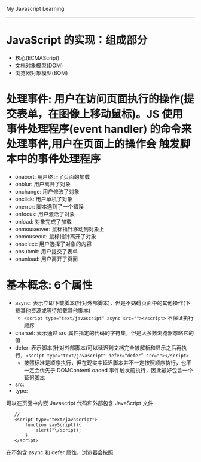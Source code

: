 My Javascript Learning

***

# JavaScript 的实现：组成部分

 - 核心(ECMAScript)
 - 文档对象模型(DOM)
 - 浏览器对象模型(BOM)

# 处理事件: 用户在访问页面执行的操作(提交表单，在图像上移动鼠标)。JS 使用 事件处理程序(event handler) 的命令来处理事件,用户在页面上的操作会 触发脚本中的事件处理程序

 - onabort: 用户终止了页面的加载
 - onblur: 用户离开了对象
 - onchange: 用户修改了对象
 - onclick: 用户单机了对象
 - onerror: 脚本遇到了一个错误
 - onfocus: 用户激活了对象
 - onload: 对象完成了加载
 - onmouseover: 鼠标指针移动到对象上
 - onmouseout: 鼠标指针离开了对象
 - onselect: 用户选择了对象的内容
 - onsubmit: 用户提交了表单
 - onunload: 用户离开了页面

# 基本概念: 6个属性

- async: 表示立即下载脚本(针对外部脚本)，但是不妨碍页面中的其他操作(下载其他资源或等待加载其他脚本)
    - `<script type="text/javascript" async src=""></script>` 不保证执行顺序
- charset: 表示通过 src 属性指定的代码的字符集，但是大多数浏览器忽略它的值
- defer: 表示脚本(针对外部脚本)可以延迟到文档完全被解析和显示之后再执行，`<script type="text/javascript" defer=“defer” src=""></script>`
    - 按照标准是顺序执行，但在现实中延迟脚本并不一定按照顺序执行，也不一定会优先于 DOMContentLoaded 事件触发前执行，因此最好包含一个延迟脚本
- src:
- type:

可以在页面中内嵌 Javascript 代码和外部包含 JavaScript 文件

 ```
    //
    <script type="text/javascript">
        function sayScript(){
            alert("\/script);
        }
    </script>
 ```

在不包含 async 和 defer 属性，浏览器会按照 <script> 元素在页面中出现的先后顺序对它们依次进行解析。

按照传统做法，<script> 元素应该放在页面的 <head> 元素中，现在Web应用一般都把全部JavaScript引用放在 <body> 元素中页面内容的后面


# 在XHTML 中的用法

 ```
 // 方法一: 使用 < 相对应的 HTML 实体 (&lt;) 替换代码中的所有小于号
 <script type = "text/javascript">
    function compare(a,b){
        if (a &lt; b) {
            alert("A is less than B");
        }else if(a > b){}
            alert("A is greater than B");
        }else{
            alert("A is equal to B");
        }
    }
 </script>
 // 方法二： 用一个CData片段来包含JavaScript代码。在XHTML(xml)中，CData 片段是文档中的一个特殊区域，可以包含不需要解析的任意格式的文本内容。
 <script type = "text/javascript">
 <![CData[
        function compare(a,b){
        if (a &lt; b) {
            alert("A is less than B");
        }else if(a > b){}
            alert("A is greater than B");
        }else{
            alert("A is equal to B");
        }
    }
 ]]>
 </script>

 ```

# 嵌入代码与外部文件

 - 可维护性
 - 可缓存
 - 适应未来

# <noscript>元素只有在如下的两种情况中才会显示出来

 - 浏览器不支持脚本
 - 浏览器支持脚本，但是脚本被禁用

 ```
 <html>
    <head>
        <title>testtttt</title>
        <script type="text/javascript" defer="defer" src="... .js"></script>
        <script type="text/javascript" defer="defer" src="... .js"></script>
    </head>
    <body>
        <noscript>
            <p>本页面需要浏览器支持启用JavaScript</p>
        </noscript>
    </body>
 </html>
 ```

# JavaScript 的基本概念

 - 区分大小写
 - 标识符
    - 第一个字符必须是一个字母、下划线、或者美元符号
    - 其他字符可以是字母、下划线、数字、美元符号
 - 严格模式
    - “use strict”
 - 注释
    - 单行注释: //
    - 块机器注释: /* ... */
 - 变量: `var message;`
    - 松散类型: 可以用来保存任何类型的数据，每个变量仅仅是一个用于保存值的占位符
    - 修改变量值的同时可以修改值的类型
    - 使用 `var` 作为局部变量，在退出函数后就会被销毁，直接定义 `message = "hi"` 作为全局变量

    ```
    function test(){
        message = "Hi";
    }
    test();// 只要调用过一次 test 函数，这个变量就有了定义，可以再全局被访问到
    alert(message);
    ```
 - 数据类型:
    - "undefined": 值未定义,只有一个值 undefined 使用 var 声明但是未对其进行初始化时这个变量就是 undefined
     ```
     var message;
     alert(message == undefined); //true
     alert(typeof message); //undefined
     ```
    - "Null": 也是一个只有一个值的数据类型 值为 null 表示一个空对象指针使用,使用 typeof操作符检测 null 值时会返回 “object” 的原因
      ```
      var car = null;
      alert(typeof car); // "object"
      // 如果一个变量将来用于保存对象，将其初始化为 null , undefined == null 输出 true
      // alert(null == undefined); undefined 派生与 null
      ```
    - "Boolean":
    - "Number":
    - "String":

 -  typeof 负责返回给定变量的数据类型，可以返回下列某个字符串
    - "undefined": 值未定义
    - "boolean": 值是布尔值
    - "string": 值是字符串
    - "number": 值是数值
    - "object": 值是对象或者null
    - "function": 值是函数

 ```
 var message = "some string"
 alert(typeof message);// "string"
 alert(typeof(message));// "string"
 alert(typeof 95);// "number"
 // note: typeof 是操作符不是函数
 ```

# class and id: CSS 样式表在规则中使用这些属性定义页面的外观，而JavaScript 文件在代码中使用这些属性来影响页面上元素的行为。

 - class: 标识出可能多次使用的元素

 ```CSS
 .moveTitle{
    font: bold 14px;
    color: #FF0099;
 } 
 <p>We're currently showing <span class="moveTitle">The Aviator</span> and <span class="moveTitle>The Outlaw</span></p>>
 ```

 - id: 标识出的元素对于文档是唯一的

  ```CSS
  #theaterName{
    font: bold 28px;
    color: #FF0000;
  }
  <h1 id="theaterName">The Raven Theater Presents</h1>
  ```